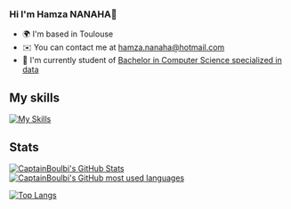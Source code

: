 <!--
**CaptainBoulbi/CaptainBoulbi** is a ✨ _special_ ✨ repository because its `README.md` (this file) appears on your GitHub profile.

Here are some ideas to get you started:

- 🔭 I’m currently working on ...
- 🌱 I’m currently learning ...
- 👯 I’m looking to collaborate on ...
- 🤔 I’m looking for help with ...
- 💬 Ask me about ...
- 📫 How to reach me: ...
- 😄 Pronouns: ...
- ⚡ Fun fact: ...
-->

### Hi I'm Hamza NANAHA👋

* 🌍  I'm based in Toulouse
* ✉️  You can contact me at [hamza.nanaha@hotmail.com](mailto:hamza.nanaha@hotmail.com)
* 🚀  I'm currently student of [Bachelor in Computer Science specialized in data](https://www.univ-tlse3.fr/but-specialite-informatique)

## My skills

[![My Skills](https://skillicons.dev/icons?i=html,css,c,cpp,bash,py,java)](https://skillicons.dev)

## Stats

<a href="https://github.com/CaptainBoulbi">
  <img src="https://github-readme-stats.vercel.app/api?username=CaptainBoulbi&theme=great-gatsby&show_icons=true" alt="CaptainBoulbi's GitHub Stats" />
  <br>
  <img src="https://github-readme-stats.vercel.app/api/top-langs/?username=CaptainBoulbi&theme=great-gatsby" alt="CaptainBoulbi's GitHub most used languages"/>
</a>

[![Top Langs](https://github-readme-stats.vercel.app/api/wakatime/?username=CaptainBoulbi&langs_count=8)](https://github.com/CaptainBoulbi/CaptainBoulbi)

